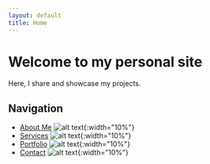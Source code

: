 ```yaml
---
layout: default
title: Home
---
```


# Welcome to my personal site

Here, I share and showcase my projects.

## Navigation

- [About Me](/guillermogranados.github.io/about/) ![alt text](/images/noun-person-751031.png){:width="10%"}
- [Services](/guillermogranados.github.io/services/) ![alt text](/images/noun-service-6493082.png){:width="10%"}
- [Portfolio](/guillermogranados.github.io/portfolio/) ![alt text](/images/noun-portfolio-6491292.png){:width="10%"}
- [Contact](/guillermogranados.github.io/contact/) ![alt text](/images/noun-contact-1549900.png){:width="10%"}
